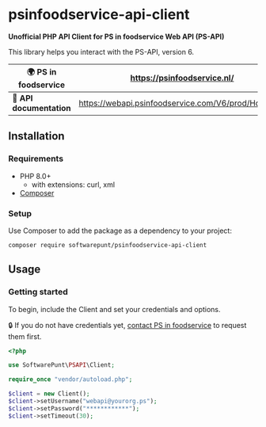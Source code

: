 # psinfoodservice-api-client
**Unofficial PHP API Client for PS in foodservice Web API (PS-API)**

This library helps you interact with the PS-API, version 6.

|🌍 **PS in foodservice**|https://psinfoodservice.nl/|
|---|---|
|📕 **API documentation**|https://webapi.psinfoodservice.com/V6/prod/Home/EN|

## Installation
### Requirements
- PHP 8.0+
  - with extensions: curl, xml 
- [Composer](https://getcomposer.org/)

### Setup
Use Composer to add the package as a dependency to your project:

```shell
composer require softwarepunt/psinfoodservice-api-client
```

## Usage
### Getting started
To begin, include the Client and set your credentials and options. 

🔒 If you do not have credentials yet, [contact PS in foodservice](https://webapi.psinfoodservice.com/V6/prod/Home/EN) to request them first.

```php
<?php

use SoftwarePunt\PSAPI\Client;

require_once "vendor/autoload.php";

$client = new Client();
$client->setUsername("webapi@yourorg.ps");
$client->setPassword("************");
$client->setTimeout(30);
```